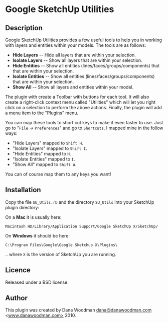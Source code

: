 # Google SketchUp Utilities

## Description

Google SketchUp Utilities provides a few useful tools to help you in working with layers and entities within your models. The tools are as follows:

* **Hide Layers** -- Hide all layers that are within your selection.
* **Isolate Layers** -- Show all layers that are within your selection.
* **Hide Entities** -- Show all entities (lines/faces/groups/components) that that are within your selection.
* **Isolate Entities** -- Show all entities (lines/faces/groups/components) that are within your selection.
* **Show All** -- Show all layers and entities within your model.

The plugin with create a Toolbar with buttons for each tool. It will also create a right-click context menu called "Utilities" which will let you right click on a selection to perform the above actions. Finally, the plugin will add a menu item to the "Plugins" menu.

You can map these tools to short cut keys to make it even faster to use. Just go to "`File` -> `Preferences`" and go to `Shortcuts`. I mapped mine in the follow ways:

* "Hide Layers" mapped to `Shift H`.
* "Isolate Layers" mapped to `Shift I`.
* "Hide Entities" mapped to `H`.
* "Isolate Entities" mapped to `I`.
* "Show All" mapped to `Shift A`.

You can of course map them to any keys you want!

## Installation

Copy the file `SU_Utils.rb` and the directory `SU_Utils` into your SketchUp plugin directory:

On a **Mac** it is usually here:

    Macintosh HD/Library/Application Support/Google SketchUp X/SketchUp/

On **Windows** it should be here:

    C:\Program Files\Google\Google Sketchup X\Plugins\

.. where `X` is the version of SketchUp you are running.

## Licence

Released under a BSD license.

## Author

This plugin was created by Dana Woodman <dana@danawoodman.com> <www.danawoodman.com> 2010.
